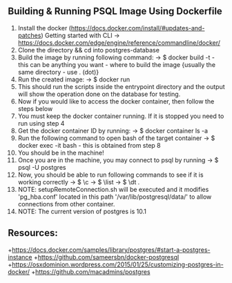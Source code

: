 ## **Building & Running PSQL Image Using Dockerfile**


1. Install the docker (https://docs.docker.com/install/#updates-and-patches)
	Getting started with CLI -> https://docs.docker.com/edge/engine/reference/commandline/docker/
2. Clone the directory && cd into postgres-database
3. Build the image by running following command:
	-> $ docker build -t <name of the image> <path>
		<name of the image> - this can be anything you want
                <path> - where to build the image {usually the same directory - use . (dot)}
4. Run the created image:
	-> $ docker run <name of the image>
5. This should run the scripts inside the entrypoint directory and the output will show the
   operation done on the database for testing.
6. Now if you would like to access the docker container, then follow the steps below
7. You must keep the docker container running. If it is stopped you need to run using step 4
8. Get the docker container ID by running:
	-> $ docker container ls -a 
9. Run the following command to open bash of the target container
	-> $ docker exec -it <target-container-ID> bash
		<target-container-ID> - this is obtained from step 8
10. You should be in the machine!
11. Once you are in the machine, you may connect to psql by running
	-> $ psql -U postgres
12. Now, you should be able to run following commands to see if it is working correctly
	-> $ \c <database-name>
	-> $ \list
	-> $ \dt *.*
13. NOTE: setupRemoteConnection.sh will be executed and it modifies 'pg_hba.conf' located in 
	  this path '/var/lib/postgresql/data/' to allow connections from other container.
14. NOTE: The current version of postgres is 10.1

## **Resources:**
+https://docs.docker.com/samples/library/postgres/#start-a-postgres-instance
+https://github.com/sameersbn/docker-postgresql
+https://osxdominion.wordpress.com/2015/01/25/customizing-postgres-in-docker/
+https://github.com/macadmins/postgres
 
